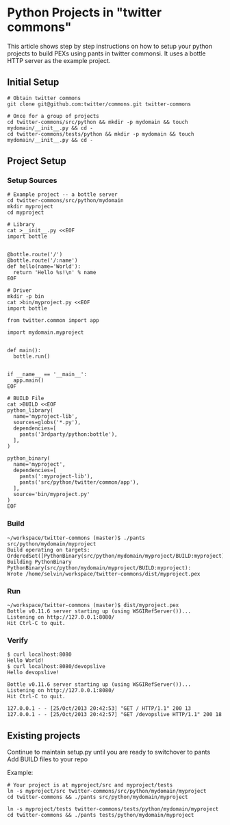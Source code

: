 # Python Projects in "twitter commons"

This article shows step by step instructions on how to setup your python projects to build PEXs using pants in twitter commonsi. It uses a bottle HTTP server as the example project.

## Initial Setup

    # Obtain twitter commons
    git clone git@github.com:twitter/commons.git twitter-commons
    
    # Once for a group of projects
    cd twitter-commons/src/python && mkdir -p mydomain && touch mydomain/__init__.py && cd -
    cd twitter-commons/tests/python && mkdir -p mydomain && touch mydomain/__init__.py && cd -

## Project Setup

### Setup Sources

    # Example project -- a bottle server
    cd twitter-commons/src/python/mydomain
    mkdir myproject
    cd myproject

    # Library
    cat >__init__.py <<EOF
    import bottle


    @bottle.route('/')
    @bottle.route('/:name')
    def hello(name='World'):
      return 'Hello %s!\n' % name
    EOF

    # Driver
    mkdir -p bin
    cat >bin/myproject.py <<EOF
    import bottle

    from twitter.common import app

    import mydomain.myproject


    def main():
      bottle.run()


    if __name__ == '__main__':
      app.main()
    EOF

    # BUILD File
    cat >BUILD <<EOF
    python_library(
      name='myproject-lib',
      sources=globs('*.py'),
      dependencies=[
        pants('3rdparty/python:bottle'),
      ],
    )

    python_binary(
      name='myproject',
      dependencies=[
        pants(':myproject-lib'),
        pants('src/python/twitter/common/app'),
      ],
      source='bin/myproject.py'
    )
    EOF

### Build

    ~/workspace/twitter-commons (master)$ ./pants src/python/mydomain/myproject
    Build operating on targets: OrderedSet([PythonBinary(src/python/mydomain/myproject/BUILD:myproject)])
    Building PythonBinary PythonBinary(src/python/mydomain/myproject/BUILD:myproject):
    Wrote /home/selvin/workspace/twitter-commons/dist/myproject.pex

### Run

    ~/workspace/twitter-commons (master)$ dist/myproject.pex 
    Bottle v0.11.6 server starting up (using WSGIRefServer())...
    Listening on http://127.0.0.1:8080/
    Hit Ctrl-C to quit.

### Verify

    $ curl localhost:8080
    Hello World!
    $ curl localhost:8080/devopslive
    Hello devopslive!

    Bottle v0.11.6 server starting up (using WSGIRefServer())...
    Listening on http://127.0.0.1:8080/
    Hit Ctrl-C to quit.

    127.0.0.1 - - [25/Oct/2013 20:42:53] "GET / HTTP/1.1" 200 13
    127.0.0.1 - - [25/Oct/2013 20:42:57] "GET /devopslive HTTP/1.1" 200 18

## Existing projects

Continue to maintain setup.py until you are ready to switchover to pants
Add BUILD files to your repo

Example:

    # Your project is at myproject/src and myproject/tests
    ln -s myproject/src twitter-commons/src/python/mydomain/myproject
    cd twitter-commons && ./pants src/python/mydomain/myproject
    
    ln -s myproject/tests twitter-commons/tests/python/mydomain/myproject
    cd twitter-commons && ./pants tests/python/mydomain/myproject
